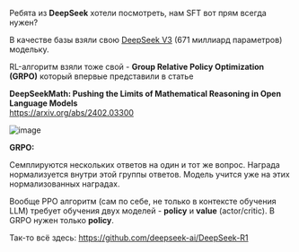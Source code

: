 Ребята из **DeepSeek** хотели посмотреть, нам SFT вот прям всегда нужен?

В качестве базы взяли свою [DeepSeek V3](https://github.com/deepseek-ai/DeepSeek-V3) (671 миллиард параметров) модельку.  

RL-алгоритм взяли тоже свой - **Group Relative Policy Optimization (GRPO)** который впервые представили в статье  

**DeepSeekMath: Pushing the Limits of Mathematical Reasoning in Open Language Models**  
https://arxiv.org/abs/2402.03300

![image](https://github.com/user-attachments/assets/f98d631a-f800-4828-8d44-35a7d8063e96)

**GRPO:**

Семплируются нескольких ответов на один и тот же вопрос.
Награда нормализуется внутри этой группы ответов.
Модель учится уже на этих нормализованных наградах.

Вообще PPO алгоритм (сам по себе, не только в контексте обучения LLM) требует обучения двух моделей - **policy** и **value** (actor/critic). В GRPO нужен только **policy**.

Так-то всё здесь:
https://github.com/deepseek-ai/DeepSeek-R1
